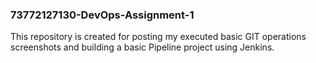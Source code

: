 ### 73772127130-DevOps-Assignment-1
This repository is created for posting my executed basic GIT operations screenshots and building a basic Pipeline project using Jenkins.
